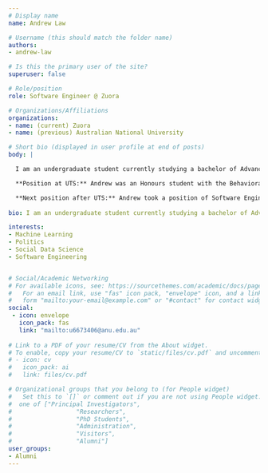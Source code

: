 ```yaml
---
# Display name
name: Andrew Law

# Username (this should match the folder name)
authors:
- andrew-law

# Is this the primary user of the site?
superuser: false

# Role/position
role: Software Engineer @ Zuora 

# Organizations/Affiliations
organizations:
- name: (current) Zuora 
- name: (previous) Australian National University

# Short bio (displayed in user profile at end of posts)
body: | 

  I am an undergraduate student currently studying a bachelor of Advanced Computing at the ANU and undertaking an honours project under the supervision of Dr. Marian-Andrei Rizoiu. My honours research focuses on building stance detection for social media content concerning the contentious Brexit debate with the goal of uncovering the dynamics of user stance shift in online discussions of contentious issues. 

  **Position at UTS:** Andrew was an Honours student with the Behavioral Data Science lab in UTS.

  **Next position after UTS:** Andrew took a position of Software Engineer @ Zuora.
  
bio: I am an undergraduate student currently studying a bachelor of Advanced Computing at the ANU and undertaking an honours project under the supervision of Dr. Marian-Andrei Rizoiu. My honours research focuses on building stance detection for social media content concerning the contentious Brexit debate with the goal of uncovering the dynamics of user stance shift in online discussions of contentious issues.

interests:
- Machine Learning
- Politics
- Social Data Science
- Software Engineering


# Social/Academic Networking
# For available icons, see: https://sourcethemes.com/academic/docs/page-builder/#icons
#   For an email link, use "fas" icon pack, "envelope" icon, and a link in the
#   form "mailto:your-email@example.com" or "#contact" for contact widget.
social:
 - icon: envelope
   icon_pack: fas
   link: "mailto:u6673406@anu.edu.au"
  
# Link to a PDF of your resume/CV from the About widget.
# To enable, copy your resume/CV to `static/files/cv.pdf` and uncomment the lines below.
# - icon: cv
#   icon_pack: ai
#   link: files/cv.pdf

# Organizational groups that you belong to (for People widget)
#   Set this to `[]` or comment out if you are not using People widget.
#  one of ["Principal Investigators",
#                  "Researchers",
#                  "PhD Students",
#                  "Administration",
#                  "Visitors",
#                  "Alumni"]
user_groups:
- Alumni
---
```

